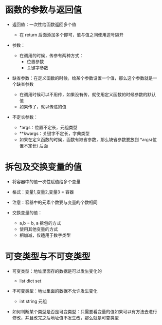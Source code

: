 # 函数的参数与返回值

- 返回值：一次性给函数返回多个值
  - 在 return 后面添加多个即可，值与值之间使用逗号隔开
- 参数：
  - 在调用的时候，传参有两种方式：
    - 位置参数
    - 关键字参数
- 缺省参数：在定义函数的时候，给某个参数设置一个值，那么这个参数就是一个缺省参数
  - 在调用时候可以不用传，如果没有传，就使用定义函数的时候参数的默认值
  - 如果传了，就以传递的值

- 不定长参数：
  - *args：位置不定长，元组类型
  - **kwargs：关键字不定长，字典类型
  - 如果在定义函数的时候，函数有缺省参数，那么缺省参数要放到 *args(位置不定长) 后面



# 拆包及交换变量的值

- 将容器中的值一次性赋值给多个变量
- 格式：变量1,变量2,变量3 = 容器
- 注意：容器中的元素个数要与变量的个数相同

- 交换变量的值：
  - a,b = b, a 拆包的方式
  - 使用其他变量的方式
  - 相加减，仅适用于数字类型

# 可变类型与不可变类型

- 可变类型：地址里面存的数据是可以发生变化的
  - list dict set
- 不可变类型：地址里面的数据不允许发生变化
  - int string 元组

- 如何判断某个类型是否是可变类型：只需要看变量的值如果可以有方法去进行修改，并且改完之后地址值不发生改，那么就是可变类型